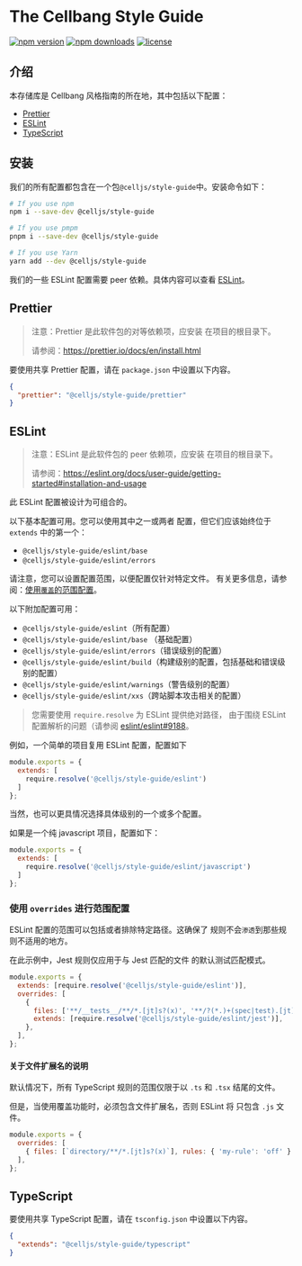 # The Cellbang Style Guide

[![npm version](https://img.shields.io/npm/v/@celljs/style-guide.svg?style=flat)](https://www.npmjs.com/package/@celljs/style-guide)
[![npm downloads](https://img.shields.io/npm/dm/@celljs/style-guide.svg?style=flat)](https://www.npmjs.com/package/@celljs/style-guide)
[![license](https://img.shields.io/badge/license-MIT-blue.svg)](https://github.com/cellbang/style-guide/blob/master/LICENSE)


## 介绍

本存储库是 Cellbang 风格指南的所在地，其中包括以下配置：
- [Prettier](#prettier)
- [ESLint](#eslint)
- [TypeScript](#typescript)

## 安装

我们的所有配置都包含在一个包`@celljs/style-guide`中。安装命令如下：

```sh
# If you use npm
npm i --save-dev @celljs/style-guide

# If you use pmpm
pnpm i --save-dev @celljs/style-guide

# If you use Yarn
yarn add --dev @celljs/style-guide
```

我们的一些 ESLint 配置需要 peer 依赖。具体内容可以查看 [ESLint](#eslint)。

## Prettier


> 注意：Prettier 是此软件包的对等依赖项，应安装
> 在项目的根目录下。
>
> 请参阅：https://prettier.io/docs/en/install.html

要使用共享 Prettier 配置，请在 `package.json` 中设置以下内容。


```json
{
  "prettier": "@celljs/style-guide/prettier"
}
```

## ESLint

> 注意：ESLint 是此软件包的 peer 依赖项，应安装
> 在项目的根目录下。
>
> 请参阅：https://eslint.org/docs/user-guide/getting-started#installation-and-usage

此 ESLint 配置被设计为可组合的。

以下基本配置可用。您可以使用其中之一或两者
配置，但它们应该始终位于 `extends` 中的第一个：

- `@celljs/style-guide/eslint/base`
- `@celljs/style-guide/eslint/errors`

请注意，您可以设置配置范围，以便配置仅针对特定文件。
有关更多信息，请参阅：[使用`覆盖`的范围配置](#使用`overrides`进行范围配置)。

以下附加配置可用：

- `@celljs/style-guide/eslint`（所有配置）
- `@celljs/style-guide/eslint/base` （基础配置）
- `@celljs/style-guide/eslint/errors`（错误级别的配置）
- `@celljs/style-guide/eslint/build`（构建级别的配置，包括基础和错误级别的配置）
- `@celljs/style-guide/eslint/warnings`（警告级别的配置）
- `@celljs/style-guide/eslint/xxs`（跨站脚本攻击相关的配置）

> 您需要使用 `require.resolve` 为 ESLint 提供绝对路径，
> 由于围绕 ESLint 配置解析的问题（请参阅
> [eslint/eslint#9188](https://github.com/eslint/eslint/issues/9188)。

例如，一个简单的项目复用 ESLint 配置，配置如下

```js
module.exports = {
  extends: [
    require.resolve('@celljs/style-guide/eslint')
  ]
};
```
当然，也可以更具情况选择具体级别的一个或多个配置。

如果是一个纯 javascript 项目，配置如下：

```js
module.exports = {
  extends: [
    require.resolve('@celljs/style-guide/eslint/javascript')
  ]
};
```


### 使用 `overrides` 进行范围配置

ESLint 配置的范围可以包括或者排除特定路径。这确保了
规则不会`渗透`到那些规则不适用的地方。

在此示例中，Jest 规则仅应用于与 Jest 匹配的文件
的默认测试匹配模式。

```js
module.exports = {
  extends: [require.resolve('@celljs/style-guide/eslint')],
  overrides: [
    {
      files: ['**/__tests__/**/*.[jt]s?(x)', '**/?(*.)+(spec|test).[jt]s?(x)'],
      extends: [require.resolve('@celljs/style-guide/eslint/jest')],
    },
  ],
};
```

#### 关于文件扩展名的说明

默认情况下，所有 TypeScript 规则的范围仅限于以 `.ts` 和 `.tsx` 结尾的文件。

但是，当使用覆盖功能时，必须包含文件扩展名，否则 ESLint 将
只包含 `.js` 文件。

```js
module.exports = {
  overrides: [
    { files: [`directory/**/*.[jt]s?(x)`], rules: { 'my-rule': 'off' } },
  ],
};
```

## TypeScript

要使用共享 TypeScript 配置，请在 `tsconfig.json` 中设置以下内容。

```json
{
  "extends": "@celljs/style-guide/typescript"
}
```

